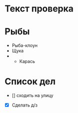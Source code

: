 # Текст проверка

# Рыбы
* Рыба-клоун
* Щука
* * Карась
# Список дел
* [] сходить на улицу
* [x] Сделать д/з